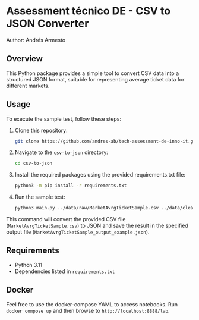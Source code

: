 
# Assessment técnico DE - CSV to JSON Converter

Author: Andrés Armesto

## Overview

This Python package provides a simple tool to convert CSV data into a structured JSON format, suitable for representing average ticket data for different markets.

## Usage

To execute the sample test, follow these steps:

1. Clone this repository:

    ```bash
    git clone https://github.com/andres-ab/tech-assessment-de-inno-it.git
    ```

2. Navigate to the `csv-to-json` directory:

    ```bash
    cd csv-to-json
    ```

3. Install the required packages using the provided requirements.txt file:

    ```bash
    python3 -m pip install -r requirements.txt
    ```

4. Run the sample test:

    ```bash
    python3 main.py ../data/raw/MarketAvrgTicketSample.csv ../data/clean/MarketAvrgTicketSample_output_example.json
    ```

This command will convert the provided CSV file (`MarketAvrgTicketSample.csv`) to JSON and save the result in the specified output file (`MarketAvrgTicketSample_output_example.json`).

## Requirements

- Python 3.11
- Dependencies listed in `requirements.txt`

## Docker

Feel free to use the docker-compose YAML to access notebooks. Run `docker compose up` and then browse to `http://localhost:8888/lab`.
